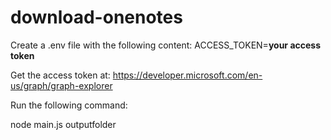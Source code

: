 # download-onenotes

Create a .env file with the following content:
ACCESS_TOKEN=**your access token**

Get the access token at: https://developer.microsoft.com/en-us/graph/graph-explorer

Run the following command:

node main.js outputfolder
